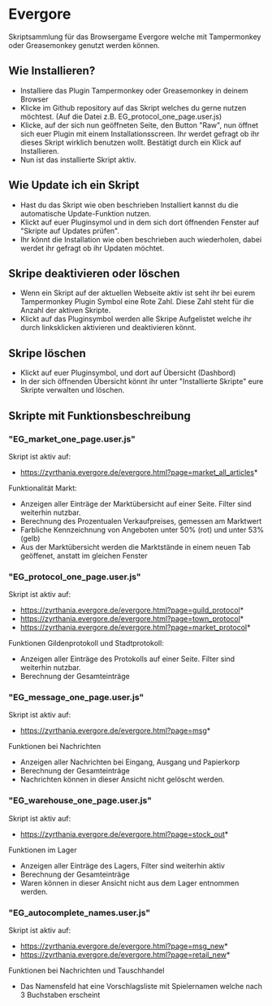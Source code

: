 # Evergore

Skriptsammlung für das Browsergame Evergore welche mit Tampermonkey oder Greasemonkey genutzt werden können.

## Wie Installieren?
* Installiere das Plugin Tampermonkey oder Greasemonkey in deinem Browser 
* Klicke im Github repository auf das Skript welches du gerne nutzen möchtest. (Auf die Datei z.B. EG_protocol_one_page.user.js)
* Klicke, auf der sich nun geöffneten Seite, den Button "Raw", nun öffnet sich euer Plugin mit einem Installationsscreen. Ihr werdet gefragt ob ihr dieses Skript wirklich benutzen wollt. Bestätigt durch ein Klick auf Installieren.
* Nun ist das installierte Skript aktiv. 

## Wie Update ich ein Skript
* Hast du das Skript wie oben beschrieben Installiert kannst du die automatische Update-Funktion nutzen. 
* Klickt auf euer Pluginsymol und in dem sich dort öffnenden Fenster auf "Skripte auf Updates prüfen".
* Ihr könnt die Installation wie oben beschrieben auch wiederholen, dabei werdet ihr gefragt ob ihr Updaten möchtet.

## Skripe deaktivieren oder löschen
* Wenn ein Skript auf der aktuellen Webseite aktiv ist seht ihr bei eurem Tampermonkey Plugin Symbol eine Rote Zahl. Diese Zahl steht für die Anzahl der aktiven Skripte.
* Klickt auf das Pluginsymbol werden alle Skripe Aufgelistet welche ihr durch linksklicken aktivieren und deaktivieren könnt.

## Skripe löschen
* Klickt auf euer Pluginsymbol, und dort auf Übersicht (Dashbord)
* In der sich öffnenden Übersicht könnt ihr unter "Installierte Skripte" eure Skripte verwalten und löschen.


## Skripte mit Funktionsbeschreibung

### "EG_market_one_page.user.js"
Skript ist aktiv auf:
* https://zyrthania.evergore.de/evergore.html?page=market_all_articles*

Funktionalität Markt:
- Anzeigen aller Einträge der Marktübersicht auf einer Seite. Filter sind weiterhin nutzbar.
- Berechnung des Prozentualen Verkaufpreises, gemessen am Marktwert
- Farbliche Kennzeichnung von Angeboten unter 50% (rot) und unter 53% (gelb)
- Aus der Marktübersicht werden die Marktstände in einem neuen Tab geöffenet, anstatt im gleichen Fenster

### "EG_protocol_one_page.user.js"
Skript ist aktiv auf:
* https://zyrthania.evergore.de/evergore.html?page=guild_protocol*
* https://zyrthania.evergore.de/evergore.html?page=town_protocol*
* https://zyrthania.evergore.de/evergore.html?page=market_protocol*

Funktionen Gildenprotokoll und Stadtprotokoll:
- Anzeigen aller Einträge des Protokolls auf einer Seite. Filter sind weiterhin nutzbar.
- Berechnung der Gesamteinträge

### "EG_message_one_page.user.js"
Skript ist aktiv auf:
* https://zyrthania.evergore.de/evergore.html?page=msg*

Funktionen bei Nachrichten
- Anzeigen aller Nachrichten bei Eingang, Ausgang und Papierkorp
- Berechnung der Gesamteinträge
- Nachrichten können in dieser Ansicht nicht gelöscht werden.

### "EG_warehouse_one_page.user.js"
Skript ist aktiv auf:
* https://zyrthania.evergore.de/evergore.html?page=stock_out*

Funktionen im Lager 
- Anzeigen aller Einträge des Lagers, Filter sind weiterhin aktiv
- Berechnung der Gesamteinträge
- Waren können in dieser Ansicht nicht aus dem Lager entnommen werden.

### "EG_autocomplete_names.user.js"
Skript ist aktiv auf:
* https://zyrthania.evergore.de/evergore.html?page=msg_new*
* https://zyrthania.evergore.de/evergore.html?page=retail_new*

Funktionen bei Nachrichten und Tauschhandel
- Das Namensfeld hat eine Vorschlagsliste mit Spielernamen welche nach 3 Buchstaben erscheint
